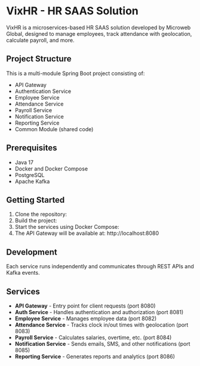 # VixHR - HR SAAS Solution

VixHR is a microservices-based HR SAAS solution developed by Microweb Global, designed to manage employees, track attendance with geolocation, calculate payroll, and more.

## Project Structure

This is a multi-module Spring Boot project consisting of:

- API Gateway
- Authentication Service
- Employee Service
- Attendance Service
- Payroll Service
- Notification Service
- Reporting Service
- Common Module (shared code)

## Prerequisites

- Java 17
- Docker and Docker Compose
- PostgreSQL
- Apache Kafka

## Getting Started

1. Clone the repository:
2. Build the project:
3. Start the services using Docker Compose:
4. The API Gateway will be available at: http://localhost:8080

## Development

Each service runs independently and communicates through REST APIs and Kafka events.

## Services

- **API Gateway** - Entry point for client requests (port 8080)
- **Auth Service** - Handles authentication and authorization (port 8081)
- **Employee Service** - Manages employee data (port 8082)
- **Attendance Service** - Tracks clock in/out times with geolocation (port 8083)
- **Payroll Service** - Calculates salaries, overtime, etc. (port 8084)
- **Notification Service** - Sends emails, SMS, and other notifications (port 8085)
- **Reporting Service** - Generates reports and analytics (port 8086)